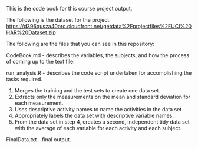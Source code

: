 This is the code book for this course project output.

The following is the dataset for the project.
https://d396qusza40orc.cloudfront.net/getdata%2Fprojectfiles%2FUCI%20HAR%20Dataset.zip

The following are the files that you can see in this repository:

CodeBook.md - describes the variables, the subjects, and how the process of coming up to the text file.

run_analysis.R - describes the code script undertaken for accomplishing the tasks required.
  1. Merges the training and the test sets to create one data set.
  2. Extracts only the measurements on the mean and standard deviation for each measurement.
  3. Uses descriptive activity names to name the activities in the data set
  4. Appropriately labels the data set with descriptive variable names.
  5. From the data set in step 4, creates a second, independent tidy data set with the average of each variable for each activity and each subject.
 
 FinalData.txt - final output.
